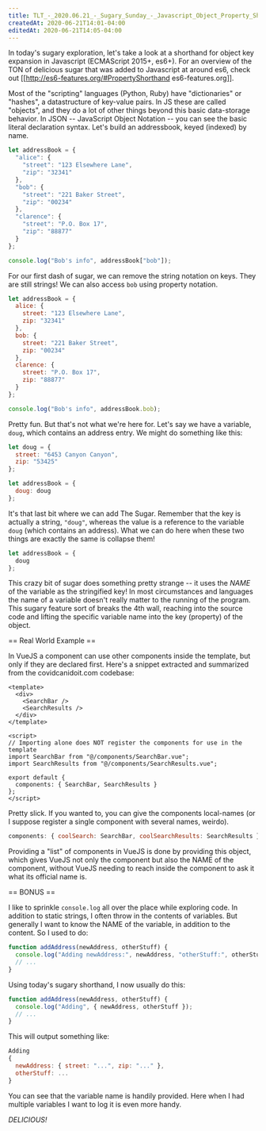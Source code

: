 ```yaml
---
title: TLT_-_2020.06.21_-_Sugary_Sunday_-_Javascript_Object_Property_Shorthand
createdAt: 2020-06-21T14:01-04:00
editedAt: 2020-06-21T14:05-04:00
---
```


In today's sugary exploration, let's take a look at a shorthand for object key expansion in Javascript (ECMAScript 2015+, es6+). For an overview of the TON of delicious sugar that was added to Javascript at around es6, check out [[http://es6-features.org/#PropertyShorthand es6-features.org]].

Most of the "scripting" languages (Python, Ruby) have "dictionaries" or "hashes", a datastructure of key-value pairs. In JS these are called "objects", and they do a lot of other things beyond this basic data-storage behavior. In JSON -- JavaScript Object Notation -- you can see the basic literal declaration syntax. Let's build an addressbook, keyed (indexed) by name.

```javascript
let addressBook = {
  "alice": {
    "street": "123 Elsewhere Lane",
    "zip": "32341"
  },
  "bob": {
    "street": "221 Baker Street",
    "zip": "00234"
  },
  "clarence": {
    "street": "P.O. Box 17",
    "zip": "88877"
  }
};

console.log("Bob's info", addressBook["bob"]);
```

For our first dash of sugar, we can remove the string notation on keys. They are still strings! We can also access `bob` using property notation.

```javascript
let addressBook = {
  alice: {
    street: "123 Elsewhere Lane",
    zip: "32341"
  },
  bob: {
    street: "221 Baker Street",
    zip: "00234"
  },
  clarence: {
    street: "P.O. Box 17",
    zip: "88877"
  }
};

console.log("Bob's info", addressBook.bob);
```

Pretty fun. But that's not what we're here for. Let's say we have a variable, `doug`, which contains an address entry. We might do something like this:

```javascript
let doug = {
  street: "6453 Canyon Canyon",
  zip: "53425"
};

let addressBook = {
  doug: doug
};
```

It's that last bit where we can add The Sugar. Remember that the key is actually a string, `"doug"`, whereas the value is a reference to the variable `doug` (which contains an address). What we can do here when these two things are exactly the same is collapse them!

```javascript
let addressBook = {
  doug
};
```

This crazy bit of sugar does something pretty strange -- it uses the *NAME* of the variable as the stringified key! In most circumstances and languages the name of a variable doesn't really matter to the running of the program. This sugary feature sort of breaks the 4th wall, reaching into the source code and lifting the specific variable name into the key (property) of the object.

== Real World Example ==

In VueJS a component can use other components inside the template, but only if they are declared first. Here's a snippet extracted and summarized from the covidcanidoit.com codebase:

```vuejs
<template>
  <div>
    <SearchBar />
    <SearchResults />
  </div>
</template>

<script>
// Importing alone does NOT register the components for use in the template
import SearchBar from "@/components/SearchBar.vue";
import SearchResults from "@/components/SearchResults.vue";

export default {
  components: { SearchBar, SearchResults }
};
</script>
```

Pretty slick. If you wanted to, you can give the components local-names (or I suppose register a single component with several names, weirdo).

```javascript
components: { coolSearch: SearchBar, coolSearchResults: SearchResults }
```

Providing a "list" of components in VueJS is done by providing this object, which gives VueJS not only the component but also the NAME of the component, without VueJS needing to reach inside the component to ask it what its official name is.

== BONUS ==

I like to sprinkle `console.log` all over the place while exploring code. In addition to static strings, I often throw in the contents of variables. But generally I want to know the NAME of the variable, in addition to the content. So I used to do:

```javascript
function addAddress(newAddress, otherStuff) {
  console.log("Adding newAddress:", newAddress, "otherStuff:", otherStuff);
  // ...
}
```

Using today's sugary shorthand, I now usually do this:

```javascript
function addAddress(newAddress, otherStuff) {
  console.log("Adding", { newAddress, otherStuff });
  // ...
}
```

This will output something like:

```javascript
Adding
{
  newAddress: { street: "...", zip: "..." },
  otherStuff: ...
}
```

You can see that the variable name is handily provided. Here when I had multiple variables I want to log it is even more handy.

*DELICIOUS!*

